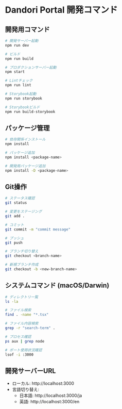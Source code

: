 # Dandori Portal 開発コマンド

## 開発用コマンド
```bash
# 開発サーバー起動
npm run dev

# ビルド
npm run build

# プロダクションサーバー起動
npm start

# Lintチェック
npm run lint

# Storybook起動
npm run storybook

# Storybookビルド
npm run build-storybook
```

## パッケージ管理
```bash
# 依存関係インストール
npm install

# パッケージ追加
npm install <package-name>

# 開発用パッケージ追加
npm install -D <package-name>
```

## Git操作
```bash
# ステータス確認
git status

# 変更をステージング
git add .

# コミット
git commit -m "commit message"

# プッシュ
git push

# ブランチ切り替え
git checkout <branch-name>

# 新規ブランチ作成
git checkout -b <new-branch-name>
```

## システムコマンド (macOS/Darwin)
```bash
# ディレクトリ一覧
ls -la

# ファイル検索
find . -name "*.tsx"

# ファイル内容検索
grep -r "search-term" .

# プロセス確認
ps aux | grep node

# ポート使用状況確認
lsof -i :3000
```

## 開発サーバーURL
- ローカル: http://localhost:3000
- 言語切り替え: 
  - 日本語: http://localhost:3000/ja
  - 英語: http://localhost:3000/en